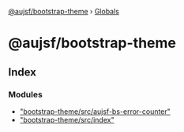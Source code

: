 [@aujsf/bootstrap-theme](README.md) › [Globals](globals.md)

# @aujsf/bootstrap-theme

## Index

### Modules

* ["bootstrap-theme/src/aujsf-bs-error-counter"](modules/_bootstrap_theme_src_aujsf_bs_error_counter_.md)
* ["bootstrap-theme/src/index"](modules/_bootstrap_theme_src_index_.md)
